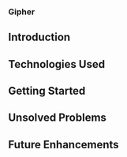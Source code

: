 ### Gipher

## Introduction

## Technologies Used

## Getting Started

## Unsolved Problems

## Future Enhancements
